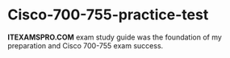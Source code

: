# Cisco-700-755-practice-test
**ITEXAMSPRO.COM** exam study guide was the foundation of my preparation and Cisco 700-755 exam success.
